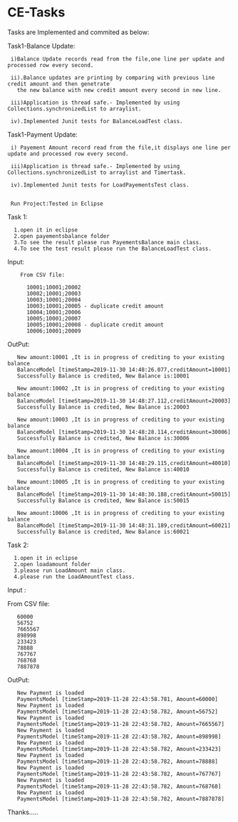 # CE-Tasks

Tasks are Implemented and commited as below:

Task1-Balance Update:

     i)Balance Update records read from the file,one line per update and processed row every second.
   
     ii).Balance updates are printing by comparing with previous line credit amount and then genetrate 
       the new balance with new credit amount every second in new line.
       
     iii)Application is thread safe.- Implemented by using Collections.synchronizedList to arraylist.
   
     iv).Implemented Junit tests for BalanceLoadTest class.
   
Task1-Payment Update:

     i) Payement Amount record read from the file,it displays one line per update and processed row every second.
   
     iii)Application is thread safe.- Implemented by using Collections.synchronizedList to arraylist and Timertask.
   
     iv).Implemented Junit tests for LoadPayementsTest class.
   
  
     Run Project:Tested in Eclipse
  
  Task 1:
  
      1.open it in eclipse
      2.open payementsbalance folder
      3.To see the result please run PayementsBalance main class.
      4.To see the test result please run the BalanceLoadTest class.
      
Input:

        From CSV file:
                  
          10001;10001;20002
          10002;10001;20003
          10003;10001;20004 
          10003;10001;20005 - duplicate credit amount 
          10004;10001;20006
          10005;10001;20007
          10005;10001;20008 - duplicate credit amount 
          10006;10001;20009

OutPut:

       New amount:10001 ,It is in progress of crediting to your existing balance
       BalanceModel [timeStamp=2019-11-30 14:48:26.077,creditAmount=10001]
       Successfully Balance is credited, New Balance is:10001

       New amount:10002 ,It is in progress of crediting to your existing balance
       BalanceModel [timeStamp=2019-11-30 14:48:27.112,creditAmount=20003]
       Successfully Balance is credited, New Balance is:20003

       New amount:10003 ,It is in progress of crediting to your existing balance
       BalanceModel [timeStamp=2019-11-30 14:48:28.114,creditAmount=30006]
       Successfully Balance is credited, New Balance is:30006

       New amount:10004 ,It is in progress of crediting to your existing balance
       BalanceModel [timeStamp=2019-11-30 14:48:29.115,creditAmount=40010]
       Successfully Balance is credited, New Balance is:40010

       New amount:10005 ,It is in progress of crediting to your existing balance
       BalanceModel [timeStamp=2019-11-30 14:48:30.188,creditAmount=50015]
       Successfully Balance is credited, New Balance is:50015

       New amount:10006 ,It is in progress of crediting to your existing balance
       BalanceModel [timeStamp=2019-11-30 14:48:31.189,creditAmount=60021]
       Successfully Balance is credited, New Balance is:60021



Task 2:
  
      1.open it in eclipse
      2.open loadamount folder
      3.please run LoadAmount main class.
      4.please run the LoadAmountTest class.
   
Input :

From CSV file:

       60000
       56752
       7665567
       898998
       233423
       78888
       767767
       768768
       7887878

 
OutPut:

       New Payment is loaded
       PaymentsModel [timeStamp=2019-11-28 22:43:58.781, Amount=60000]
       New Payment is loaded
       PaymentsModel [timeStamp=2019-11-28 22:43:58.782, Amount=56752]
       New Payment is loaded
       PaymentsModel [timeStamp=2019-11-28 22:43:58.782, Amount=7665567]
       New Payment is loaded
       PaymentsModel [timeStamp=2019-11-28 22:43:58.782, Amount=898998]
       New Payment is loaded
       PaymentsModel [timeStamp=2019-11-28 22:43:58.782, Amount=233423]
       New Payment is loaded
       PaymentsModel [timeStamp=2019-11-28 22:43:58.782, Amount=78888]
       New Payment is loaded
       PaymentsModel [timeStamp=2019-11-28 22:43:58.782, Amount=767767]
       New Payment is loaded
       PaymentsModel [timeStamp=2019-11-28 22:43:58.782, Amount=768768]
       New Payment is loaded
       PaymentsModel [timeStamp=2019-11-28 22:43:58.782, Amount=7887878]
      
Thanks.....
